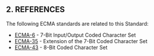 ## 2. REFERENCES

The following ECMA standards are related to this Standard:

* [ECMA-6](https://www.ecma-international.org/publications/standards/Ecma-006.htm) - 7-Bit Input/Output Coded Character Set
* [ECMA-35](https://www.ecma-international.org/publications/standards/Ecma-035.htm) - Extension of the 7-Bit Coded Character Set
* [ECMA-43](https://www.ecma-international.org/publications/standards/Ecma-043.htm) - 8-Bit Coded Character Set


